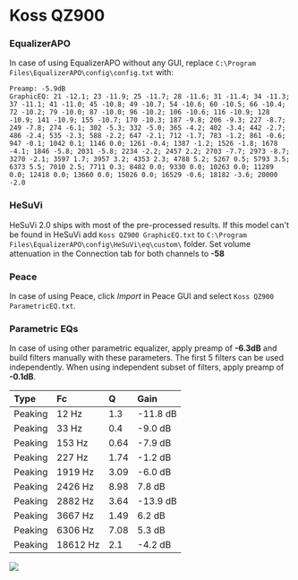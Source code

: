 # Koss QZ900

### EqualizerAPO
In case of using EqualizerAPO without any GUI, replace `C:\Program Files\EqualizerAPO\config\config.txt`
with:
```
Preamp: -5.9dB
GraphicEQ: 21 -12.1; 23 -11.9; 25 -11.7; 28 -11.6; 31 -11.4; 34 -11.3; 37 -11.1; 41 -11.0; 45 -10.8; 49 -10.7; 54 -10.6; 60 -10.5; 66 -10.4; 72 -10.2; 79 -10.0; 87 -10.0; 96 -10.2; 106 -10.6; 116 -10.9; 128 -10.9; 141 -10.9; 155 -10.7; 170 -10.3; 187 -9.8; 206 -9.3; 227 -8.7; 249 -7.8; 274 -6.1; 302 -5.3; 332 -5.0; 365 -4.2; 402 -3.4; 442 -2.7; 486 -2.4; 535 -2.3; 588 -2.2; 647 -2.1; 712 -1.7; 783 -1.2; 861 -0.6; 947 -0.1; 1042 0.1; 1146 0.0; 1261 -0.4; 1387 -1.2; 1526 -1.8; 1678 -4.1; 1846 -5.8; 2031 -5.8; 2234 -2.2; 2457 2.2; 2703 -7.7; 2973 -8.7; 3270 -2.1; 3597 1.7; 3957 3.2; 4353 2.3; 4788 5.2; 5267 0.5; 5793 3.5; 6373 5.5; 7010 2.5; 7711 0.3; 8482 0.0; 9330 0.0; 10263 0.0; 11289 0.0; 12418 0.0; 13660 0.0; 15026 0.0; 16529 -0.6; 18182 -3.6; 20000 -2.0
```

### HeSuVi
HeSuVi 2.0 ships with most of the pre-processed results. If this model can't be found in HeSuVi add
`Koss QZ900 GraphicEQ.txt` to `C:\Program Files\EqualizerAPO\config\HeSuVi\eq\custom\` folder.
Set volume attenuation in the Connection tab for both channels to **-58**

### Peace
In case of using Peace, click *Import* in Peace GUI and select `Koss QZ900 ParametricEQ.txt`.

### Parametric EQs
In case of using other parametric equalizer, apply preamp of **-6.3dB** and build filters manually
with these parameters. The first 5 filters can be used independently.
When using independent subset of filters, apply preamp of **-0.1dB**.

| Type    | Fc       |    Q | Gain     |
|:--------|:---------|:-----|:---------|
| Peaking | 12 Hz    | 1.3  | -11.8 dB |
| Peaking | 33 Hz    | 0.4  | -9.0 dB  |
| Peaking | 153 Hz   | 0.64 | -7.9 dB  |
| Peaking | 227 Hz   | 1.74 | -1.2 dB  |
| Peaking | 1919 Hz  | 3.09 | -6.0 dB  |
| Peaking | 2426 Hz  | 8.98 | 7.8 dB   |
| Peaking | 2882 Hz  | 3.64 | -13.9 dB |
| Peaking | 3667 Hz  | 1.49 | 6.2 dB   |
| Peaking | 6306 Hz  | 7.08 | 5.3 dB   |
| Peaking | 18612 Hz | 2.1  | -4.2 dB  |

![](https://raw.githubusercontent.com/jaakkopasanen/AutoEq/master/results/rtings/avg/Koss%20QZ900/Koss%20QZ900.png)